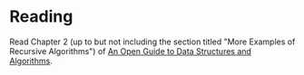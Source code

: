 # Reading

Read Chapter 2 (up to but not including the section titled "More Examples of Recursive Algorithms") of [An Open Guide to Data Structures and Algorithms](https://pressbooks.palni.org/anopenguidetodatastructuresandalgorithms/chapter/recursion/).
